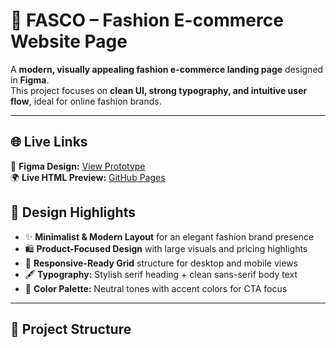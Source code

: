 # 👗 FASCO – Fashion E-commerce Website Page

A **modern, visually appealing fashion e-commerce landing page** designed in **Figma**.  
This project focuses on **clean UI, strong typography, and intuitive user flow**, ideal for online fashion brands.  

---

## 🌐 Live Links
🔗 **Figma Design:** [View Prototype](https://www.figma.com/design/XoIQmitt0Kx9BIaiMVqEif/FASCO--Fashion-Ecommerce-Website-Page?node-id=0-1)  
🌍 **Live HTML Preview:** [GitHub Pages](https://gangadharthotakura.github.io/FASCO-UIUX-Design/fasco-uiux_design.html)  

## 🎨 Design Highlights
- ✨ **Minimalist & Modern Layout** for an elegant fashion brand presence  
- 🛍️ **Product-Focused Design** with large visuals and pricing highlights  
- 📱 **Responsive-Ready Grid** structure for desktop and mobile views  
- 🖋️ **Typography:** Stylish serif heading + clean sans-serif body text  
- 🎨 **Color Palette:** Neutral tones with accent colors for CTA focus  

---

## 📂 Project Structure
